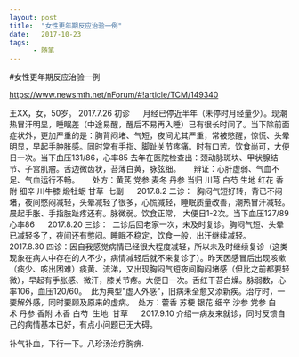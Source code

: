 ```yaml
---
layout: post
title:  "女性更年期反应治验一例"
date:   2017-10-23
tags:
      - 随笔
---
```


#女性更年期反应治验一例


https://www.newsmth.net/nForum/#!article/TCM/149340

王XX，女，50岁。 2017.7.26 初诊 
   
月经已停近半年（未停时月经量少）。现潮热冒汗明显，睡眠差（中途易醒，醒后不易再入睡）已有很长时间了。当下除前面症状外，更加严重的是：胸背闷堵、气短，夜间尤其严重，常被憋醒，惊慌、头晕明显，早起手肿胀感。同时常有手指、脚趾关节疼痛。时有口苦。饮食尚可，大便日一次。当下血压131/86，心率85
去年在医院检查出：颈动脉斑块、甲状腺结节、子宫肌瘤。舌边微齿状，苔薄白黄，脉弦细。 
   
辩证：心肝虚弱、气血不足、气血运行不畅。 
   
处方：黄芪 党参 麦冬 丹参 当归 川芎 白芍 生地 红花 香附 细辛 川牛膝 煅牡蛎 甘草 
七副 
   
2017.8.2 二诊： 
胸闷气短好转，背已不闷堵，夜间憋闷减轻，头晕减轻了很多，心慌减轻，睡眠质量改善，潮热冒汗减轻。晨起手胀、手指肢趾疼还有。脉微弱。饮食正常， 大便日1-2次。当下血压127/89
心率86 
   
2017.8.20 三诊： 
二诊后回老家一次，未及时复诊。胸闷气短、头晕已减轻多了，夜间还有憋闷。睡眠不稳定，饮食一般，出汗继续减轻。 
   
2017.8.30
四诊：因自我感觉病情已经很大程度减轻，所以未及时继续复诊（这类现象在病人中存在的人不少，病情减轻后就不来复诊了）。昨天因感冒后出现咳嗽（痰少、咳出困难）痰黄、流涕，又出现胸闷气短夜间胸闷堵感（但比之前都要轻微），早起有手胀感、微汗，膝关节疼。大便日一次。舌红干苔白燥。脉弱数，心率106，血压120/60。 
此为典型"虚人外感"，旧病未全愈又添新疾。治疗时，一要解外感，同时要顾及原来的虚病。 
处方：藿香 苏梗 银花 细辛 沙参 党参 白术 丹参 香附 木香 白芍  生地  甘草 
   
2017.9.10
介绍一病友来就诊，同时反馈自己的病情基本已好，有点小问题已无大碍。 



补气补血，下行一下。八珍汤治疗胸痹.

